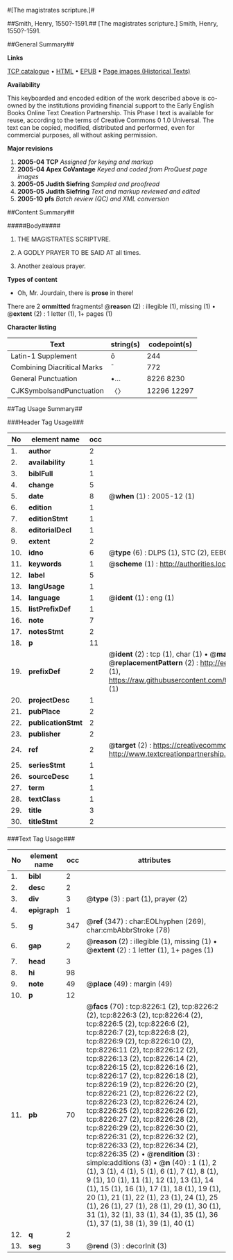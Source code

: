 #[The magistrates scripture.]#

##Smith, Henry, 1550?-1591.##
[The magistrates scripture.]
Smith, Henry, 1550?-1591.

##General Summary##

**Links**

[TCP catalogue](http://www.ota.ox.ac.uk/tcp/)  • 
[HTML](http://tei.it.ox.ac.uk/tcp/Texts-HTML/free/A12/A12365.html)  • 
[EPUB](http://tei.it.ox.ac.uk/tcp/Texts-EPUB/free/A12/A12365.epub) • 
[Page images (Historical Texts)](https://data.historicaltexts.jisc.ac.uk/view?pubId=eebo-99843487e&pageId=eebo-99843487e-8226-1)

**Availability**

This keyboarded and encoded edition of the
	       work described above is co-owned by the institutions
	       providing financial support to the Early English Books
	       Online Text Creation Partnership. This Phase I text is
	       available for reuse, according to the terms of Creative
	       Commons 0 1.0 Universal. The text can be copied,
	       modified, distributed and performed, even for
	       commercial purposes, all without asking permission.

**Major revisions**

1. __2005-04__ __TCP__ *Assigned for keying and markup*
1. __2005-04__ __Apex CoVantage__ *Keyed and coded from ProQuest page images*
1. __2005-05__ __Judith Siefring__ *Sampled and proofread*
1. __2005-05__ __Judith Siefring__ *Text and markup reviewed and edited*
1. __2005-10__ __pfs__ *Batch review (QC) and XML conversion*

##Content Summary##

#####Body#####

1. THE MAGISTRATES SCRIPTVRE.

1. A GODLY PRAYER TO BE SAID AT all times.

1. Another zealous prayer.

**Types of content**

  * Oh, Mr. Jourdain, there is **prose** in there!

There are 2 **ommitted** fragments! 
 @__reason__ (2) : illegible (1), missing (1)  •  @__extent__ (2) : 1 letter (1), 1+ pages (1)

**Character listing**


|Text|string(s)|codepoint(s)|
|---|---|---|
|Latin-1 Supplement|ô|244|
|Combining             Diacritical Marks|̄|772|
|General Punctuation|•…|8226 8230|
|CJKSymbolsandPunctuation|〈〉|12296 12297|

##Tag Usage Summary##

###Header Tag Usage###

|No|element name|occ|attributes|
|---|---|---|---|
|1.|__author__|2||
|2.|__availability__|1||
|3.|__biblFull__|1||
|4.|__change__|5||
|5.|__date__|8| @__when__ (1) : 2005-12 (1)|
|6.|__edition__|1||
|7.|__editionStmt__|1||
|8.|__editorialDecl__|1||
|9.|__extent__|2||
|10.|__idno__|6| @__type__ (6) : DLPS (1), STC (2), EEBO-CITATION (1), PROQUEST (1), VID (1)|
|11.|__keywords__|1| @__scheme__ (1) : http://authorities.loc.gov/ (1)|
|12.|__label__|5||
|13.|__langUsage__|1||
|14.|__language__|1| @__ident__ (1) : eng (1)|
|15.|__listPrefixDef__|1||
|16.|__note__|7||
|17.|__notesStmt__|2||
|18.|__p__|11||
|19.|__prefixDef__|2| @__ident__ (2) : tcp (1), char (1)  •  @__matchPattern__ (2) : ([0-9\-]+):([0-9IVX]+) (1), (.+) (1)  •  @__replacementPattern__ (2) : http://eebo.chadwyck.com/downloadtiff?vid=$1&page=$2 (1), https://raw.githubusercontent.com/textcreationpartnership/Texts/master/tcpchars.xml#$1 (1)|
|20.|__projectDesc__|1||
|21.|__pubPlace__|2||
|22.|__publicationStmt__|2||
|23.|__publisher__|2||
|24.|__ref__|2| @__target__ (2) : https://creativecommons.org/publicdomain/zero/1.0/ (1), http://www.textcreationpartnership.org/docs/. (1)|
|25.|__seriesStmt__|1||
|26.|__sourceDesc__|1||
|27.|__term__|1||
|28.|__textClass__|1||
|29.|__title__|3||
|30.|__titleStmt__|2||


###Text Tag Usage###

|No|element name|occ|attributes|
|---|---|---|---|
|1.|__bibl__|2||
|2.|__desc__|2||
|3.|__div__|3| @__type__ (3) : part (1), prayer (2)|
|4.|__epigraph__|1||
|5.|__g__|347| @__ref__ (347) : char:EOLhyphen (269), char:cmbAbbrStroke (78)|
|6.|__gap__|2| @__reason__ (2) : illegible (1), missing (1)  •  @__extent__ (2) : 1 letter (1), 1+ pages (1)|
|7.|__head__|3||
|8.|__hi__|98||
|9.|__note__|49| @__place__ (49) : margin (49)|
|10.|__p__|12||
|11.|__pb__|70| @__facs__ (70) : tcp:8226:1 (2), tcp:8226:2 (2), tcp:8226:3 (2), tcp:8226:4 (2), tcp:8226:5 (2), tcp:8226:6 (2), tcp:8226:7 (2), tcp:8226:8 (2), tcp:8226:9 (2), tcp:8226:10 (2), tcp:8226:11 (2), tcp:8226:12 (2), tcp:8226:13 (2), tcp:8226:14 (2), tcp:8226:15 (2), tcp:8226:16 (2), tcp:8226:17 (2), tcp:8226:18 (2), tcp:8226:19 (2), tcp:8226:20 (2), tcp:8226:21 (2), tcp:8226:22 (2), tcp:8226:23 (2), tcp:8226:24 (2), tcp:8226:25 (2), tcp:8226:26 (2), tcp:8226:27 (2), tcp:8226:28 (2), tcp:8226:29 (2), tcp:8226:30 (2), tcp:8226:31 (2), tcp:8226:32 (2), tcp:8226:33 (2), tcp:8226:34 (2), tcp:8226:35 (2)  •  @__rendition__ (3) : simple:additions (3)  •  @__n__ (40) : 1 (1), 2 (1), 3 (1), 4 (1), 5 (1), 6 (1), 7 (1), 8 (1), 9 (1), 10 (1), 11 (1), 12 (1), 13 (1), 14 (1), 15 (1), 16 (1), 17 (1), 18 (1), 19 (1), 20 (1), 21 (1), 22 (1), 23 (1), 24 (1), 25 (1), 26 (1), 27 (1), 28 (1), 29 (1), 30 (1), 31 (1), 32 (1), 33 (1), 34 (1), 35 (1), 36 (1), 37 (1), 38 (1), 39 (1), 40 (1)|
|12.|__q__|2||
|13.|__seg__|3| @__rend__ (3) : decorInit (3)|

